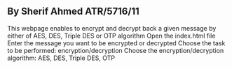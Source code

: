 ## By Sherif Ahmed   ATR/5716/11
This webpage enables to encrypt and decrypt back a given message by either of AES, DES, Triple DES or OTP algorithm 
Open the index.html file
Enter the message you want to be encrypted or decrypted
Choose the task to be performed: encryption/decryption
Choose the encryption/decryption algorithm: AES, DES, Triple DES, OTP
